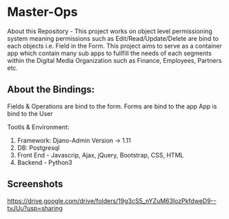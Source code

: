 # Master-Ops
About this Repository - This project works on object level permissioning system meaning permissions such as Edit/Read/Update/Delete are bind to each objects i.e. Field in the Form. This project aims to serve as a container app which contain many sub apps to fullfill the needs of each segments within the Digital Media Organization such as Finance, Employees, Partners etc. 

About the Bindings:
---
  Fields & Operations are bind to the form.
  Forms are bind to the app
  App is bind to the User


Tootls & Environment:
  1. Framework: Djano-Admin Version -> 1.11
  2. DB: Postgresql
  3. Front End - Javascrip, Ajax, jQuery, Bootstrap, CSS, HTML
  4. Backend - Python3


Screenshots
---
https://drive.google.com/drive/folders/19g3cS5_nYZuM63lozPkfdweD9--tvJUu?usp=sharing




